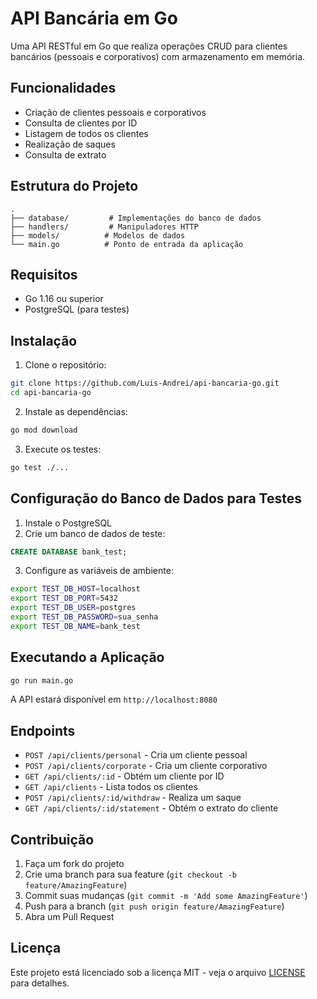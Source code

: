 # API Bancária em Go

Uma API RESTful em Go que realiza operações CRUD para clientes bancários (pessoais e corporativos) com armazenamento em memória.

## Funcionalidades

- Criação de clientes pessoais e corporativos
- Consulta de clientes por ID
- Listagem de todos os clientes
- Realização de saques
- Consulta de extrato

## Estrutura do Projeto

```
.
├── database/         # Implementações do banco de dados
├── handlers/         # Manipuladores HTTP
├── models/          # Modelos de dados
└── main.go          # Ponto de entrada da aplicação
```

## Requisitos

- Go 1.16 ou superior
- PostgreSQL (para testes)

## Instalação

1. Clone o repositório:
```bash
git clone https://github.com/Luis-Andrei/api-bancaria-go.git
cd api-bancaria-go
```

2. Instale as dependências:
```bash
go mod download
```

3. Execute os testes:
```bash
go test ./...
```

## Configuração do Banco de Dados para Testes

1. Instale o PostgreSQL
2. Crie um banco de dados de teste:
```sql
CREATE DATABASE bank_test;
```
3. Configure as variáveis de ambiente:
```bash
export TEST_DB_HOST=localhost
export TEST_DB_PORT=5432
export TEST_DB_USER=postgres
export TEST_DB_PASSWORD=sua_senha
export TEST_DB_NAME=bank_test
```

## Executando a Aplicação

```bash
go run main.go
```

A API estará disponível em `http://localhost:8080`

## Endpoints

- `POST /api/clients/personal` - Cria um cliente pessoal
- `POST /api/clients/corporate` - Cria um cliente corporativo
- `GET /api/clients/:id` - Obtém um cliente por ID
- `GET /api/clients` - Lista todos os clientes
- `POST /api/clients/:id/withdraw` - Realiza um saque
- `GET /api/clients/:id/statement` - Obtém o extrato do cliente

## Contribuição

1. Faça um fork do projeto
2. Crie uma branch para sua feature (`git checkout -b feature/AmazingFeature`)
3. Commit suas mudanças (`git commit -m 'Add some AmazingFeature'`)
4. Push para a branch (`git push origin feature/AmazingFeature`)
5. Abra um Pull Request

## Licença

Este projeto está licenciado sob a licença MIT - veja o arquivo [LICENSE](LICENSE) para detalhes.

